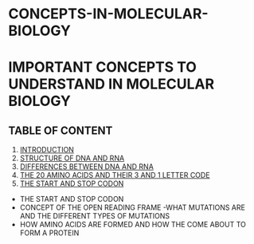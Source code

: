 # CONCEPTS-IN-MOLECULAR-BIOLOGY

# IMPORTANT CONCEPTS TO UNDERSTAND IN MOLECULAR BIOLOGY 
## TABLE OF CONTENT
1. [INTRODUCTION](https://github.com/WANGARIJOYCE/CONCEPTS-IN-MOLECULAR-BIOLOGY/blob/main/INTRODUCTION.md)
2. [STRUCTURE OF DNA AND RNA](https://github.com/WANGARIJOYCE/CONCEPTS-IN-MOLECULAR-BIOLOGY/blob/main/STRUCTURE-OF-DNA-AND-RNA.md)
3. [DIFFERENCES BETWEEN DNA AND RNA](https://github.com/WANGARIJOYCE/CONCEPTS-IN-MOLECULAR-BIOLOGY/blob/main/DIFFERENCES%20BETWEEN%20DNA%20AND%20RNA.md)
5. [THE 20 AMINO ACIDS AND THEIR 3 AND 1 LETTER CODE](https://github.com/WANGARIJOYCE/CONCEPTS-IN-MOLECULAR-BIOLOGY/blob/main/AN%20OUTLINE%20OF%20AMINO%20ACIDS.md)
6. [THE START AND STOP CODON](url)
- THE START AND STOP CODON
- CONCEPT OF THE OPEN READING FRAME
-WHAT MUTATIONS ARE AND THE DIFFERENT TYPES OF MUTATIONS
- HOW AMINO ACIDS ARE FORMED AND HOW THE COME ABOUT TO FORM A PROTEIN

